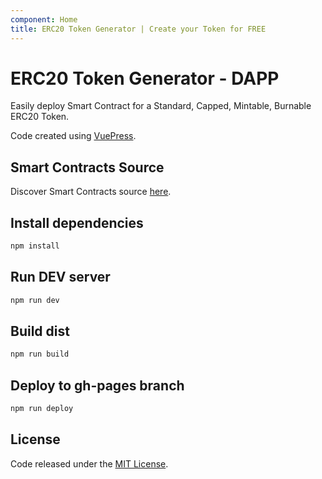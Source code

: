 ```yaml
---
component: Home
title: ERC20 Token Generator | Create your Token for FREE
---
```


# ERC20 Token Generator - DAPP

Easily deploy Smart Contract for a Standard, Capped, Mintable, Burnable ERC20 Token.


Code created using [VuePress](https://vuepress.vuejs.org/).

## Smart Contracts Source

Discover Smart Contracts source [here](https://github.com/woodandmortar/erc20-generator).

## Install dependencies

```bash
npm install
```

## Run DEV server

```bash
npm run dev
```

## Build dist

```bash
npm run build
```

## Deploy to gh-pages branch

```bash
npm run deploy
```

## License

Code released under the [MIT License](https://github.com/woodandmortar/erc20-generator/blob/master/LICENSE).
